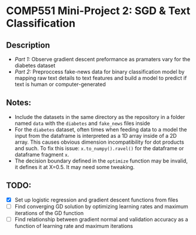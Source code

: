 # COMP551 Mini-Project 2: SGD & Text Classification

## Description
* *Part 1:* Observe gradient descent preformance as pramaters vary for the diabetes dataset
* *Part 2:* Preproccess fake-news data for binary classification model by mapping raw text details to text features and build a model to predict if text is human or computer-generated 

## Notes:
* Include the datasets in the same directory as the repository in a folder named `data` with the `diabetes` and `fake_news` files inside
* For the `diabetes` dataset, often times when feeding data to a model the input from the dataframe is interpreted as a 1D array inside of a 2D array. This causes obvious dimension incompatibility for dot products and such. To fix this issue: `x.to_numpy().ravel()` for the dataframe or dataframe fragment `x`.
* The decision boundary defined in the `optimize` function may be invalid, it defines it at X=0.5. It may need some tweaking.

## TODO:
- [x] Set up logistic regression and gradient descent functions from files
- [ ] Find converging GD solution by optimizing learning rates and maximum iterations of the GD function
- [ ] Find relationship between gradient normal and validation accuracy as a function of learning rate and maximum iterations
